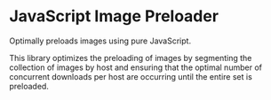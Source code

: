 JavaScript Image Preloader
========================

Optimally preloads images using pure JavaScript.

This library optimizes the preloading of images by segmenting the collection of images by host and ensuring that the optimal number of concurrent downloads per host are occurring until the entire set is preloaded.